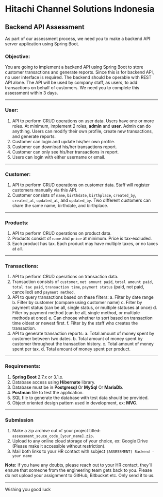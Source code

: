 # Hitachi Channel Solutions Indonesia

## Backend API Assessment

As part of our assessment process, we need you to make a backend API server application using Spring Boot.

### Objective:

You are going to implement a backend API using Spring Boot to store customer transactions and generate reports. Since this is for backend API, no user interface is required. The backend should be operable with REST API alone. The API will be used by company staff, as users, to add transactions on behalf of customers. We need you to complete this assessment within 3 days.

---

### User:

1.  API to perform CRUD operations on user data. Users have one or more roles. At minimum, implement 2 roles, **admin** and **user**. Admin can do anything. Users can modify their own profile, create new transactions, and generate reports.
2.  Customer can login and update his/her own profile.
3.  Customer can download his/her transactions report.
4.  Customer can only see his/her transactions in report.
5.  Users can login with either username or email.

---

### Customer:

1.  API to perform CRUD operations on customer data. Staff will register customers manually via this API.
2.  Customer consists of `name`, `birthdate`, `birthplace`, `created_by`, `created_at`, `updated_at`, and `updated_by`. Two different customers can share the same name, birthdate, and birthplace.

---

### Products:

1.  API to perform CRUD operations on product data.
2.  Products consist of `name` and `price` at minimum. Price is tax-excluded.
3.  Each product has tax. Each product may have multiple taxes, or no taxes at all.

---

### Transactions:

1.  API to perform CRUD operations on transaction data.
2.  Transaction consists of `customer`, `net amount paid`, `total amount paid`, `total tax paid`, `transaction time`, `payment status` (paid, not paid, cancelled) and `payment method`.
3.  API to query transactions based on these filters:
    a. Filter by date range
    b. Filter by customer (compare using customer name)
    c. Filter by payment status (can be all, single status, or multiple statuses at once)
    d. Filter by payment method (can be all, single method, or multiple methods at once)
    e. Can choose whether to sort based on transaction time oldest or newest first.
    f. Filter by the staff who creates the transaction.
4.  API to generate transaction reports:
    a. Total amount of money spent by customer between two dates.
    b. Total amount of money spent by customer throughout the transaction history.
    c. Total amount of money spent per tax.
    d. Total amount of money spent per product.

---

### Requirements:

1.  **Spring Boot** 2.7.x or 3.1.x.
2.  Database access using **Hibernate** library.
3.  Database must be in **Postgresql** Or **MySql** Or **MariaDb**.
4.  **Postman** file to test the application.
5.  SQL file to generate the database with test data should be provided.
6.  Object oriented design pattern used in development, ex: **MVC**.

---

### Submission

1.  Make a zip archive out of your project titled: `assessment_souce_code_[your_name].zip`.
2.  Upload to any online cloud storage of your choice, ex: Google Drive (Please make it accessible without restriction).
3.  Mail both links to your HR contact with subject `[ASSESSMENT] Backend - your name`

**Note:** If you have any doubts, please reach out to your HR contact, they’ll ensure that someone from the engineering team gets back to you.
Please do not upload your assignment to GitHub, Bitbucket etc. Only send it to us.

---

Wishing you good luck